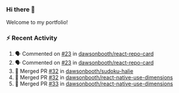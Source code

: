 ### Hi there 👋
Welcome to my portfolio!

### ⚡ Recent Activity
<!--START_SECTION:activity-->
1. 🗣 Commented on [#23](https://github.com/dawsonbooth/react-repo-card/issues/23) in [dawsonbooth/react-repo-card](https://github.com/dawsonbooth/react-repo-card)
2. 🗣 Commented on [#23](https://github.com/dawsonbooth/react-repo-card/issues/23) in [dawsonbooth/react-repo-card](https://github.com/dawsonbooth/react-repo-card)
3. 🎉 Merged PR [#32](https://github.com/dawsonbooth/sudoku-halie/pull/32) in [dawsonbooth/sudoku-halie](https://github.com/dawsonbooth/sudoku-halie)
4. 🎉 Merged PR [#32](https://github.com/dawsonbooth/react-native-use-dimensions/pull/32) in [dawsonbooth/react-native-use-dimensions](https://github.com/dawsonbooth/react-native-use-dimensions)
5. 🎉 Merged PR [#33](https://github.com/dawsonbooth/react-native-use-dimensions/pull/33) in [dawsonbooth/react-native-use-dimensions](https://github.com/dawsonbooth/react-native-use-dimensions)
<!--END_SECTION:activity-->
